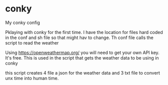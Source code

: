 # conky
My conky config

Pklaying with conky for the first time. I have the location for files hard coded in the conf and sh file so that might hav to change.
Th conf file calls the script to read the weather

Using https://openweathermap.org/ you will need to get your own API key. It's free.
This is used in the script that gets the weather data to be using in conky

this script creates 4 file a json for the weather data and 3 txt file to convert unx time into human time.
